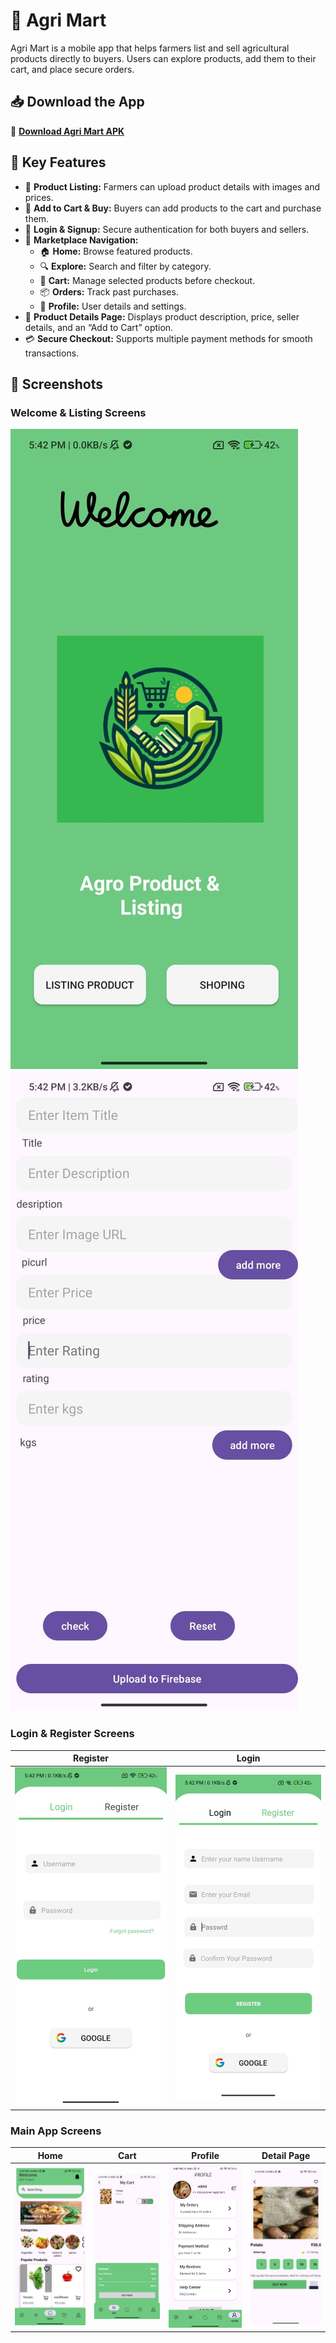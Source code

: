 # 🌿 Agri Mart  
Agri Mart is a mobile app that helps farmers list and sell agricultural products directly to buyers. Users can explore products, add them to their cart, and place secure orders.  

## 📥 Download the App  
📲 **[Download Agri Mart APK](https://github.com/nikhilpuppalwar/Agro-Product-and-Listing/releases/download/v1.1/AgroMart.apk)**  


## 📌 Key Features  

- 🌱 **Product Listing:** Farmers can upload product details with images and prices.  
- 🛒 **Add to Cart & Buy:** Buyers can add products to the cart and purchase them.  
- 🔐 **Login & Signup:** Secure authentication for both buyers and sellers.  
- 📍 **Marketplace Navigation:**  
  - 🏠 **Home:** Browse featured products.  
  - 🔍 **Explore:** Search and filter by category.  
  - 🛒 **Cart:** Manage selected products before checkout.  
  - 📦 **Orders:** Track past purchases.  
  - 👤 **Profile:** User details and settings.  
- 📝 **Product Details Page:** Displays product description, price, seller details, and an “Add to Cart” option.  
- 💳 **Secure Checkout:** Supports multiple payment methods for smooth transactions.  

## 📲 Screenshots  

### **Welcome & Listing Screens**  
![Welcome Screen](https://raw.githubusercontent.com/nikhilpuppalwar/images/main/argo%20mart/welcome.jpg)  
![Listing Screen](https://raw.githubusercontent.com/nikhilpuppalwar/images/main/argo%20mart/listing.jpg)  

### **Login & Register Screens**  
| Register | Login |
|----------|-------|
| ![Register](https://raw.githubusercontent.com/nikhilpuppalwar/images/main/argo%20mart/registor.jpg) | ![Login](https://raw.githubusercontent.com/nikhilpuppalwar/images/main/argo%20mart/login.jpg) |  

### **Main App Screens**  
| Home | Cart | Profile | Detail Page |
|------|------|--------|-------------|
| ![Home](https://raw.githubusercontent.com/nikhilpuppalwar/images/main/argo%20mart/home.jpg) | ![Cart](https://raw.githubusercontent.com/nikhilpuppalwar/images/main/argo%20mart/cart.jpg) | ![Profile](https://raw.githubusercontent.com/nikhilpuppalwar/images/main/argo%20mart/profile.jpg) | ![Detail](https://raw.githubusercontent.com/nikhilpuppalwar/images/main/argo%20mart/deatil.jpg) |

